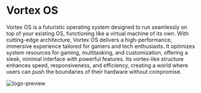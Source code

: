   # Vortex OS
  Vortex OS is a futuristic operating system designed to run seamlessly on top of your existing OS, functioning like a virtual machine of its own. With cutting-edge architecture, Vortex OS delivers a high-performance, immersive experience tailored for gamers and tech enthusiasts. It optimizes system resources for gaming, multitasking, and customization, offering a sleek, minimal interface with powerful features. Its vortex-like structure enhances speed, responsiveness, and efficiency, creating a world where users can push the boundaries of their hardware without compromise.



  ![logo-preview](https://github.com/user-attachments/assets/86b54fbf-4bdc-46f3-a678-0c4a935022e8)

